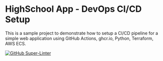 # HighSchool App - DevOps CI/CD Setup
This is a sample project to demonstrate how to setup a CI/CD pipeline for a simple web application using GitHub Actions, ghcr.io, Python, Terraform, AWS ECS.

[![GitHub Super-Linter](https://github.com/AliaksandrMikhalchuk/hackathon-team-one/workflows/CI/badge.svg)](https://github.com/marketplace/actions/super-linter)

